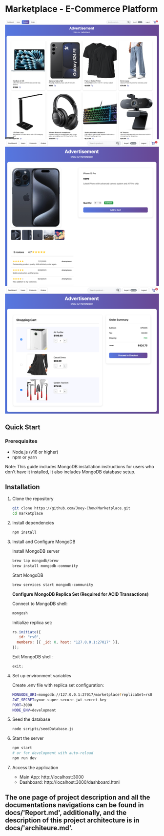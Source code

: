 # Marketplace - E-Commerce Platform

![Products Overview](intro_images/products.png)
![products overview](intro_images/product.png)
![Products Overview](intro_images/cart.png)

## Quick Start

### Prerequisites

- Node.js (v16 or higher)
- npm or yarn

Note: This guide includes MongoDB installation instructions for users who don't have it installed,
It also includes MongoDB database setup.

## Installation

1. Clone the repository

   ```bash
   git clone https://github.com/Joey-Chow/Marketplace.git
   cd marketplace
   ```

2. Install dependencies

   ```bash
   npm install
   ```

3. Install and Configure MongoDB

   Install MongoDB server

   ```bash
   brew tap mongodb/brew
   brew install mongodb-community
   ```

   Start MongoDB

   ```bash
   brew services start mongodb-community
   ```

   **Configure MongoDB Replica Set (Required for ACID Transactions)**

   Connect to MongoDB shell:

   ```bash
   mongosh
   ```

   Initialize replica set:

   ```javascript
   rs.initiate({
     _id: "rs0",
     members: [{ _id: 0, host: "127.0.0.1:27017" }],
   });
   ```

   Exit MongoDB shell:

   ```javascript
   exit;
   ```

4. Set up environment variables

   Create .env file with replica set configuration:

   ```bash
   MONGODB_URI=mongodb://127.0.0.1:27017/marketplace?replicaSet=rs0
   JWT_SECRET=your-super-secure-jwt-secret-key
   PORT=3000
   NODE_ENV=development
   ```

5. Seed the database

   ```bash
   node scripts/seedDatabase.js
   ```

6. Start the server

   ```bash
   npm start
   # or for development with auto-reload
   npm run dev
   ```

7. Access the application
   - Main App: http://localhost:3000
   - Dashboard: http://localhost:3000/dashboard.html

## The one page of project description and all the documentations navigations can be found in docs/'Report.md', additionally, and the description of this project architecture is in docs/'architeure.md'.